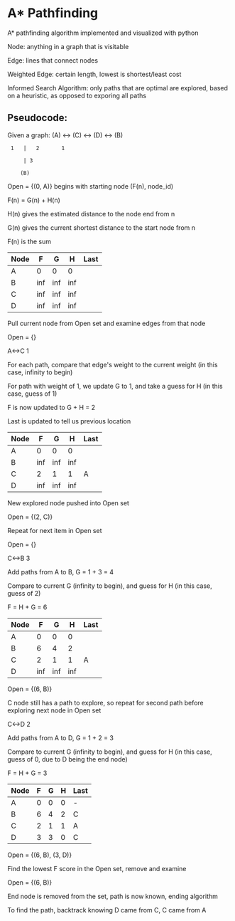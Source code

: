 # A* Pathfinding
A* pathfinding algorithm implemented and visualized with python

Node: anything in a graph that is visitable

Edge: lines that connect nodes

Weighted Edge: certain length, lowest is shortest/least cost

Informed Search Algorithm: only paths that are optimal are explored, based on a heuristic, as opposed to exporing all paths

## Pseudocode:

Given a graph:
(A) <-> (C) <-> (D) <-> (B)

     1   |   2       1

         | 3

        (B)

Open = {(0, A)} begins with starting node (F(n), node_id)

F(n) = G(n) + H(n)

H(n) gives the estimated distance to the node end from n

G(n) gives the current shortest distance to the start node from n

F(n) is the sum

| Node | F | G | H | Last |
|------|---|---|---|------|
| A    | 0  | 0  | 0  |      |
| B    |  inf | inf  | inf  |      |
| C    | inf  | inf  | inf  |      |
| D    |  inf |  inf | inf  |      |

Pull current node from Open set and examine edges from that node

Open = {}

A<->C
  1

For each path, compare that edge's weight to the current weight (in this case, infinity to begin)

For path with weight of 1, we update G to 1, and take a guess for H (in this case, guess of 1)

F is now updated to G + H = 2

Last is updated to tell us previous location

| Node | F | G | H | Last |
|------|---|---|---|------|
| A    | 0  | 0  | 0  |      |
| B    |  inf | inf  | inf  |      |
| C    | 2  | 1  | 1  |   A   |
| D    |  inf |  inf | inf  |      |

New explored node pushed into Open set

Open = {(2, C)}

Repeat for next item in Open set

Open = {}

C<->B
  3

Add paths from A to B, G = 1 + 3 = 4

Compare to current G (infinity to begin), and guess for H (in this case, guess of 2)

F = H + G = 6

| Node | F | G | H | Last |
|------|---|---|---|------|
| A    | 0  | 0  | 0  |      |
| B    |  6 | 4  | 2  |      |
| C    | 2  | 1  | 1  |   A   |
| D    |  inf |  inf | inf  |      |

Open = {(6, B)}

C node still has a path to explore, so repeat for second path before exploring next node in Open set

C<->D
  2

Add paths from A to D, G = 1 + 2 = 3

Compare to current G (infinity to begin), and guess for H (in this case, guess of 0, due to D being the end node)

F = H + G = 3

| Node | F | G | H | Last |
|------|---|---|---|------|
| A    | 0  | 0  | 0  |   -   |
| B    | 6 | 4  | 2  |   C   |
| C    | 2  | 1  | 1  |   A   |
| D    | 3 |  3 | 0  |   C   |

Open = {(6, B), (3, D)}

Find the lowest F score in the Open set, remove and examine

Open = {(6, B)}

End node is removed from the set, path is now known, ending algorithm

To find the path, backtrack knowing D came from C, C came from A